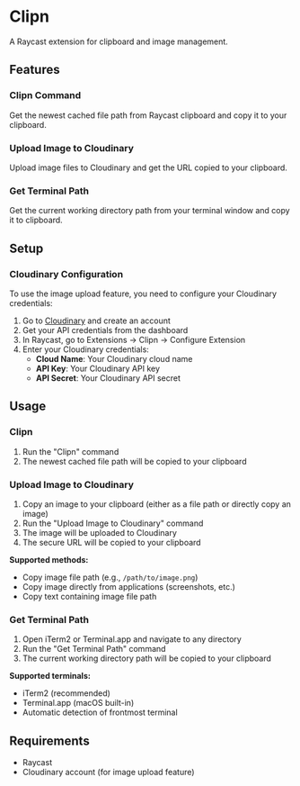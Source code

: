 # Clipn

A Raycast extension for clipboard and image management.

## Features

### Clipn Command
Get the newest cached file path from Raycast clipboard and copy it to your clipboard.

### Upload Image to Cloudinary
Upload image files to Cloudinary and get the URL copied to your clipboard.

### Get Terminal Path
Get the current working directory path from your terminal window and copy it to clipboard.

## Setup

### Cloudinary Configuration
To use the image upload feature, you need to configure your Cloudinary credentials:

1. Go to [Cloudinary](https://cloudinary.com) and create an account
2. Get your API credentials from the dashboard
3. In Raycast, go to Extensions → Clipn → Configure Extension
4. Enter your Cloudinary credentials:
   - **Cloud Name**: Your Cloudinary cloud name
   - **API Key**: Your Cloudinary API key  
   - **API Secret**: Your Cloudinary API secret

## Usage

### Clipn
1. Run the "Clipn" command
2. The newest cached file path will be copied to your clipboard

### Upload Image to Cloudinary  
1. Copy an image to your clipboard (either as a file path or directly copy an image)
2. Run the "Upload Image to Cloudinary" command
3. The image will be uploaded to Cloudinary
4. The secure URL will be copied to your clipboard

**Supported methods:**
- Copy image file path (e.g., `/path/to/image.png`)
- Copy image directly from applications (screenshots, etc.)
- Copy text containing image file path

### Get Terminal Path
1. Open iTerm2 or Terminal.app and navigate to any directory
2. Run the "Get Terminal Path" command
3. The current working directory path will be copied to your clipboard

**Supported terminals:**
- iTerm2 (recommended)
- Terminal.app (macOS built-in)
- Automatic detection of frontmost terminal

## Requirements

- Raycast
- Cloudinary account (for image upload feature)